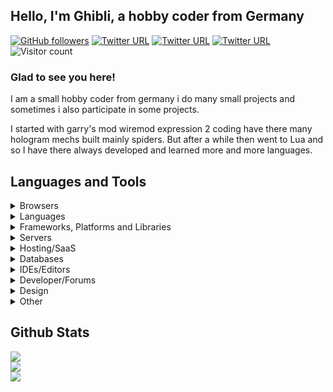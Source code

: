 ## Hello, I'm Ghibli, a hobby coder from Germany  

<a href="https://github.com/E2Ghibli?tab=followers" target="_blank" rel="noopener noreferrer"><img alt="GitHub followers" src="https://img.shields.io/github/followers/E2Ghibli?logo=github&style=flat-square"></a> <a href="https://steamcommunity.com/id/Sutajio_Jiburi" target="_blank" rel="noopener noreferrer"><img alt="Twitter URL" src="https://img.shields.io/twitter/url?label=Steam&logo=steam&style=flat-square&url=https%3A%2F%2Fsteamcommunity.com%2Fid%2FSutajio_Jiburi"></a> <a href="https://www.twitch.tv/e2ghibli" target="_blank" rel="noopener noreferrer"><img alt="Twitter URL" src="https://img.shields.io/twitter/url?label=Twitch&logo=twitch&style=flat-square&url=https%3A%2F%2Fwww.twitch.tv%2Fe2ghibli"></a> <a href="https://discord.com/users/311174578422546433" target="_blank" rel="noopener noreferrer"><img alt="Twitter URL" src="https://img.shields.io/twitter/url?label=Discord&logo=discord&style=flat-square&url=https%3A%2F%2Fdiscord.com%2Fusers%2F311174578422546433"></a> ![Visitor count](https://shields-io-visitor-counter.herokuapp.com/badge?page=E2Ghibli&logo=github)
  


### Glad to see you here!  
I am a small hobby coder from germany i do many small projects and sometimes i also participate in some projects. 

I started with garry's mod wiremod expression 2 coding have there many hologram mechs built mainly spiders. But after a while then went to Lua and so I have there always developed and learned more and more languages.  


## Languages and Tools
<details>
<summary>Browsers</summary>
<br>
	<img src="https://img.shields.io/badge/Firefox-FF7139?style=for-the-badge&logo=Firefox-Browser&logoColor=white">
</details>


<details>
<summary>Languages</summary>
<br>
	<img src="https://img.shields.io/badge/c-%2300599C.svg?style=for-the-badge&logo=c&logoColor=white">
	<img src="https://img.shields.io/badge/c%23-%23239120.svg?style=for-the-badge&logo=c-sharp&logoColor=white">
	<img src="https://img.shields.io/badge/c++-%2300599C.svg?style=for-the-badge&logo=c%2B%2B&logoColor=white">
	<img src="https://img.shields.io/badge/css3-%231572B6.svg?style=for-the-badge&logo=css3&logoColor=white">
	<img src="https://img.shields.io/badge/html5-%23E34F26.svg?style=for-the-badge&logo=html5&logoColor=white">
	<img src="https://img.shields.io/badge/java-%23ED8B00.svg?style=for-the-badge&logo=java&logoColor=white">
	<img src="https://img.shields.io/badge/javascript-%23323330.svg?style=for-the-badge&logo=javascript&logoColor=%23F7DF1E">
	<img src="https://img.shields.io/badge/kotlin-%230095D5.svg?style=for-the-badge&logo=kotlin&logoColor=white">
	<img src="https://img.shields.io/badge/lua-%232C2D72.svg?style=for-the-badge&logo=lua&logoColor=white">
	<img src="https://img.shields.io/badge/markdown-%23000000.svg?style=for-the-badge&logo=markdown&logoColor=white">
	<img src="https://img.shields.io/badge/php-%23777BB4.svg?style=for-the-badge&logo=php&logoColor=white">
	<img src="https://img.shields.io/badge/perl-%2339457E.svg?style=for-the-badge&logo=perl&logoColor=white">
	<img src="https://img.shields.io/badge/python-3670A0?style=for-the-badge&logo=python&logoColor=ffdd54">
	<img src="https://img.shields.io/badge/shell_script-%23121011.svg?style=for-the-badge&logo=gnu-bash&logoColor=white">
	<img src="https://img.shields.io/badge/typescript-%23007ACC.svg?style=for-the-badge&logo=typescript&logoColor=white">
</details>


<details>
<summary>Frameworks, Platforms and Libraries</summary>
<br>
	<img src="https://img.shields.io/badge/.NET-5C2D91?style=for-the-badge&logo=.net&logoColor=white">
	<img src="https://img.shields.io/badge/bootstrap-%23563D7C.svg?style=for-the-badge&logo=bootstrap&logoColor=white">
	<img src="https://img.shields.io/badge/Electron-191970?style=for-the-badge&logo=Electron&logoColor=white">
	<img src="https://img.shields.io/badge/p5.js-ED225D?style=for-the-badge&logo=p5.js&logoColor=FFFFFF">
	<img src="https://img.shields.io/badge/Nuxt-black?style=for-the-badge&logo=nuxt.js&logoColor=white">
	<img src="https://img.shields.io/badge/node.js-6DA55F?style=for-the-badge&logo=node.js&logoColor=white">
	<img src="https://img.shields.io/badge/Next-black?style=for-the-badge&logo=next.js&logoColor=white">
	<img src="https://img.shields.io/badge/NPM-%23000000.svg?style=for-the-badge&logo=npm&logoColor=white">
	<img src="https://img.shields.io/badge/react-%2320232a.svg?style=for-the-badge&logo=react&logoColor=%2361DAFB">
	<img src="https://img.shields.io/badge/vuejs-%2335495e.svg?style=for-the-badge&logo=vuedotjs&logoColor=%234FC08D">
	<img src="https://img.shields.io/badge/webpack-%238DD6F9.svg?style=for-the-badge&logo=webpack&logoColor=black">
	<img src="https://img.shields.io/badge/Xamarin-3199DC?style=for-the-badge&logo=xamarin&logoColor=white">
	<img src="https://img.shields.io/badge/yarn-%232C8EBB.svg?style=for-the-badge&logo=yarn&logoColor=white">
</details>


<details>
<summary>Servers</summary>
<br>
	<img src="https://img.shields.io/badge/nginx-%23009639.svg?style=for-the-badge&logo=nginx&logoColor=white">
	<img src="https://img.shields.io/badge/jenkins-%232C5263.svg?style=for-the-badge&logo=jenkins&logoColor=white">
	<img src="https://img.shields.io/badge/apache-%23D42029.svg?style=for-the-badge&logo=apache&logoColor=white">
</details>


<details>
<summary>Hosting/SaaS</summary>
<br>
	<img src="https://img.shields.io/badge/Cloudflare-F38020?style=for-the-badge&logo=Cloudflare&logoColor=white">
</details>


<details>
<summary>Databases</summary>
<br>
	<img src="https://img.shields.io/badge/mysql-%2300f.svg?style=for-the-badge&logo=mysql&logoColor=white">
	<img src="https://img.shields.io/badge/sqlite-%2307405e.svg?style=for-the-badge&logo=sqlite&logoColor=white">
</details>


<details>
<summary>IDEs/Editors</summary>
<br>
	<img src="https://img.shields.io/badge/sublime-text-ff9800?style=for-the-badge&logo=sublime-text">
	<img src="https://img.shields.io/badge/visual-studio-ce97fa?style=for-the-badge&logo=visual-studio">
	<img src="https://img.shields.io/badge/visual-studiocode-23aaf2?style=for-the-badge&logo=visual-studio-code">
</details>


<details>
<summary>Developer/Forums</summary>
<br>
	<img src="https://img.shields.io/badge/Codepen-000000?style=for-the-badge&logo=codepen&logoColor=white">
	<img src="https://img.shields.io/badge/Codeforces-445f9d?style=for-the-badge&logo=Codeforces&logoColor=white">
	<img src="https://img.shields.io/badge/-Stackoverflow-FE7A16?style=for-the-badge&logo=stack-overflow&logoColor=white">
	<img src="https://img.shields.io/badge/LeetCode-000000?style=for-the-badge&logo=LeetCode&logoColor=#d16c06">
	<img src="https://img.shields.io/badge/HackerEarth-%232C3454.svg?&style=for-the-badge&logo=HackerEarth&logoColor=Blue">
</details>


<details>
<summary>Design</summary>
<br>
	<img src="https://img.shields.io/badge/affinitydesginer-%231B72BE.svg?style=for-the-badge&logo=affinity-designer&logoColor=white">
	<img src="https://img.shields.io/badge/affinityphoto-ec79ff.svg?style=for-the-badge&logo=affinity-photo&logoColor=white">
	<img src="https://img.shields.io/badge/affinitypublisher-ffa465.svg?style=for-the-badge&logo=affinity-publisher&logoColor=white">
	<img src="https://img.shields.io/badge/adobeillustrator-%23FF9A00.svg?style=for-the-badge&logo=adobeillustrator&logoColor=white">
	<img src="https://img.shields.io/badge/adobephotoshop-%2331A8FF.svg?style=for-the-badge&logo=adobephotoshop&logoColor=white">
	<img src="https://img.shields.io/badge/blender-%23F5792A.svg?style=for-the-badge&logo=blender&logoColor=white">
</details>


<details>
<summary>Other</summary>
<br>
	<img src="https://img.shields.io/badge/-Arduino-00979D?style=for-the-badge&logo=Arduino&logoColor=white">
	<img src="https://img.shields.io/badge/docker-%230db7ed.svg?style=for-the-badge&logo=docker&logoColor=white">
	<img src="https://img.shields.io/badge/-RaspberryPi-C51A4A?style=for-the-badge&logo=Raspberry-Pi">
	<img src="https://img.shields.io/badge/Trello-%23026AA7.svg?style=for-the-badge&logo=Trello&logoColor=white">
</details>


## Github Stats  
![](https://github-readme-stats.vercel.app/api?username=E2Ghibli&theme=dark&hide_border=false&include_all_commits=false&count_private=false)<br/>
![](https://github-readme-streak-stats.herokuapp.com/?user=E2Ghibli&theme=dark&hide_border=false)<br/>
![](https://github-readme-stats.vercel.app/api/top-langs/?username=E2Ghibli&theme=dark&hide_border=false&include_all_commits=false&count_private=false&layout=compact)

<br/>  
